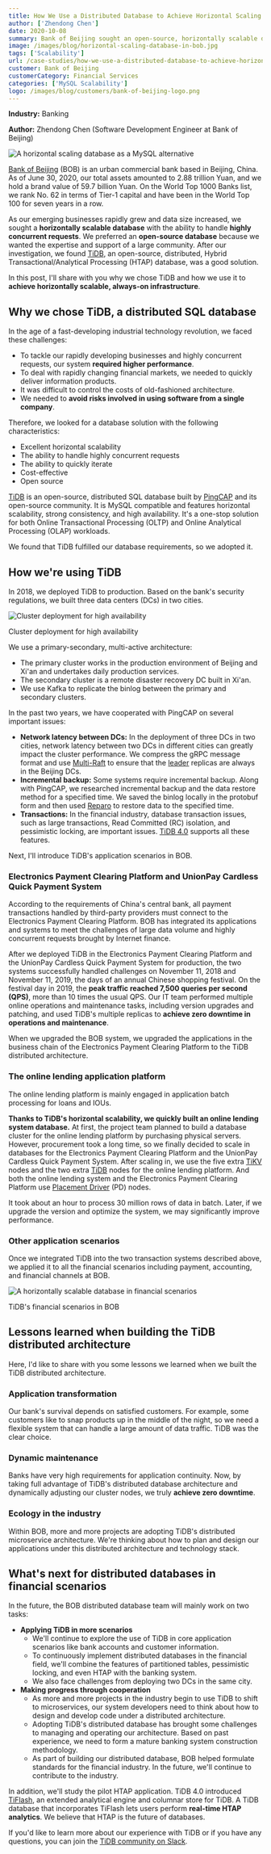 ```yaml
---
title: How We Use a Distributed Database to Achieve Horizontal Scaling Without Downtime
author: ['Zhendong Chen']
date: 2020-10-08
summary: Bank of Beijing sought an open-source, horizontally scalable database to scale out their database. Learn how they use TiDB to achieve database scaling with zero downtime.
image: /images/blog/horizontal-scaling-database-in-bob.jpg
tags: ['Scalability']
url: /case-studies/how-we-use-a-distributed-database-to-achieve-horizontal-scaling-without-downtime/
customer: Bank of Beijing
customerCategory: Financial Services
categories: ['MySQL Scalability']
logo: /images/blog/customers/bank-of-beijing-logo.png
---
```


**Industry:** Banking

**Author:** Zhendong Chen (Software Development Engineer at Bank of Beijing)

![A horizontal scaling database as a MySQL alternative](media/horizontal-scaling-database-in-bob.jpg)

[Bank of Beijing](https://en.wikipedia.org/wiki/Bank_of_Beijing) (BOB) is an urban commercial bank based in Beijing, China. As of June 30, 2020, our total assets amounted to 2.88 trillion Yuan, and we hold a brand value of 59.7 billion Yuan. On the World Top 1000 Banks list, we rank No. 62 in terms of Tier-1 capital and have been in the World Top 100 for seven years in a row.

As our emerging businesses rapidly grew and data size increased, we sought a **horizontally scalable database** with the ability to handle **highly concurrent requests**. We preferred an **open-source database** because we wanted the expertise and support of a large community. After our investigation, we found [TiDB](https://docs.pingcap.com/tidb/stable/overview), an open-source, distributed, Hybrid Transactional/Analytical Processing (HTAP) database, was a good solution.

In this post, I'll share with you why we chose TiDB and how we use it to **achieve horizontally scalable, always-on infrastructure**.

## Why we chose TiDB, a distributed SQL database

In the age of a fast-developing industrial technology revolution, we faced these challenges:

* To tackle our rapidly developing businesses and highly concurrent requests, our system **required higher performance**.
* To deal with rapidly changing financial markets, we needed to quickly deliver information products.
* It was difficult to control the costs of old-fashioned architecture.
* We needed to **avoid risks involved in using software from a single company**.

Therefore, we looked for a database solution with the following characteristics:

* Excellent horizontal scalability
* The ability to handle highly concurrent requests
* The ability to quickly iterate
* Cost-effective
* Open source

[TiDB](https://github.com/pingcap/tidb) is an open-source, distributed SQL database built by [PingCAP](https://pingcap.com/) and its open-source community. It is MySQL compatible and features horizontal scalability, strong consistency, and high availability. It's a one-stop solution for both Online Transactional Processing (OLTP) and Online Analytical Processing (OLAP) workloads.

We found that TiDB fulfilled our database requirements, so we adopted it.

## How we're using TiDB

In 2018, we deployed TiDB to production. Based on the bank's security regulations, we built three data centers (DCs) in two cities.

![Cluster deployment for high availability](media/highly-available-cluster.jpg)
<div class="caption-center"> Cluster deployment for high availability </div>

We use a primary-secondary, multi-active architecture:

* The primary cluster works in the production environment of Beijing and Xi'an and undertakes daily production services. 
* The secondary cluster is a remote disaster recovery DC built in Xi'an. 
* We use Kafka to replicate the binlog between the primary and secondary clusters.

In the past two years, we have cooperated with PingCAP on several important issues:

* **Network latency between DCs:** In the deployment of three DCs in two cities, network latency between two DCs in different cities can greatly impact the cluster performance. We compress the gRPC message format and use [Multi-Raft](https://pingcap.com/blog/2017-08-15-multi-raft) to ensure that the [leader](https://docs.pingcap.com/tidb/stable/glossary#leaderfollowerlearner) replicas are always in the Beijing DCs.
* **Incremental backup:** Some systems require incremental backup. Along with PingCAP, we researched incremental backup and the data restore method for a specified time. We saved the binlog locally in the protobuf form and then used [Reparo](https://docs.pingcap.com/tidb/stable/tidb-binlog-reparo) to restore data to the specified time.
* **Transactions:** In the financial industry, database transaction issues, such as large transactions, Read Committed (RC) isolation, and pessimistic locking, are important issues. [TiDB 4.0](https://docs.pingcap.com/tidb/stable/release-4.0-ga) supports all these features.

Next, I'll introduce TiDB's application scenarios in BOB.

### Electronics Payment Clearing Platform and UnionPay Cardless Quick Payment System

According to the requirements of China's central bank, all payment transactions handled by third-party providers must connect to the Electronics Payment Clearing Platform. BOB has integrated its applications and systems to meet the challenges of large data volume and highly concurrent requests brought by Internet finance.

After we deployed TiDB in the Electronics Payment Clearing Platform and the UnionPay Cardless Quick Payment System for production, the two systems successfully handled challenges on November 11, 2018 and November 11, 2019, the days of an annual Chinese shopping festival. On the festival day in 2019, the **peak traffic reached 7,500 queries per second (QPS)**, more than 10 times the usual QPS. Our IT team performed multiple online operations and maintenance tasks, including version upgrades and patching, and used TiDB's multiple replicas to **achieve zero downtime in operations and maintenance**. 

When we upgraded the BOB system, we upgraded the applications in the business chain of the Electronics Payment Clearing Platform to the TiDB distributed architecture.

### The online lending application platform

The online lending platform is mainly engaged in application batch processing for loans and IOUs.

**Thanks to TiDB's horizontal scalability, we quickly built an online lending system database.** At first, the project team planned to build a database cluster for the online lending platform by purchasing physical servers. However, procurement took a long time, so we finally decided to scale in databases for the Electronics Payment Clearing Platform and the UnionPay Cardless Quick Payment System. After scaling in, we use the five extra [TiKV](https://docs.pingcap.com/tidb/stable/tidb-architecture#tikv-server) nodes and the two extra [TiDB](https://docs.pingcap.com/tidb/stable/tidb-architecture#tidb-server) nodes for the online lending platform. And both the online lending system and the Electronics Payment Clearing Platform use [Placement Driver](https://docs.pingcap.com/tidb/stable/tidb-architecture#placement-driver-pd-server) (PD) nodes.

It took about an hour to process 30 million rows of data in batch. Later, if we upgrade the version and optimize the system, we may significantly improve performance.

### Other application scenarios

Once we integrated TiDB into the two transaction systems described above, we applied it to all the financial scenarios including payment, accounting, and financial channels at BOB.

![A horizontally scalable database in financial scenarios](media/horizontally-scalable-database-in-bob-financial-scenarios.jpg)
<div class="caption-center"> TiDB's financial scenarios in BOB </div>

## Lessons learned when building the TiDB distributed architecture

Here, I'd like to share with you some lessons we learned when we built the TiDB distributed architecture.

### Application transformation 

Our bank's survival depends on satisfied customers. For example, some customers like to snap products up in the middle of the night, so we need a flexible system that can handle a large amount of data traffic. TiDB was the clear choice.

### Dynamic maintenance

Banks have very high requirements for application continuity. Now, by taking full advantage of TiDB's distributed database architecture and dynamically adjusting our cluster nodes, we truly **achieve zero downtime**.

### Ecology in the industry

Within BOB, more and more projects are adopting TiDB's distributed microservice architecture. We're thinking about how to plan and design our applications under this distributed architecture and technology stack.

## What's next for distributed databases in financial scenarios

In the future, the BOB distributed database team will mainly work on two tasks:

* **Applying TiDB in more scenarios**
    * We'll continue to explore the use of TiDB in core application scenarios like bank accounts and customer information. 
    * To continuously implement distributed databases in the financial field, we'll combine the features of partitioned tables, pessimistic locking, and even HTAP with the banking system. 
    * We also face challenges from deploying two DCs in the same city.
* **Making progress through cooperation**
    * As more and more projects in the industry begin to use TiDB to shift to microservices, our system developers need to think about how to design and develop code under a distributed architecture. 
    * Adopting TiDB's distributed database has brought some challenges to managing and operating our architecture. Based on past experience, we need to form a mature banking system construction methodology. 
    * As part of building our distributed database, BOB helped formulate standards for the financial industry. In the future, we'll continue to contribute to the industry.

In addition, we'll study the pilot HTAP application. TiDB 4.0 introduced [TiFlash](https://docs.pingcap.com/tidb/dev/tiflash-overview), an extended analytical engine and columnar store for TiDB. A TiDB database that incorporates TiFlash lets users perform **real-time HTAP analytics**. We believe that HTAP is the future of databases. 

If you'd like to learn more about our experience with TiDB or if you have any questions, you can join the [TiDB community on Slack](https://slack.tidb.io/invite?team=tidb-community&channel=everyone&ref=pingcap-blog).
